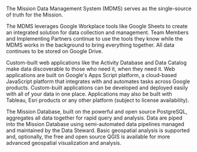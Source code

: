 The Mission Data Management System (MDMS) serves as the single-source of truth for the Mission. 

The MDMS leverages Google Workplace tools like Google Sheets to create an integrated solution for data collection and management. Team Members and Implementing Partners continue to use the tools they know while the MDMS works in the background to bring everything together. All data continues to be stored on Google Drive.

Custom-built web applications like the Activity Database and Data Catalog make data discoverable to those who need it, when they need it. Web applications are built on Google's Apps Script platform, a cloud-based JavaScript platform that integrates with and automates tasks across Google products. Custom-built applications can be developed and deployed easily with all of your data in one place. Applications may also be built with Tableau, Esri products or any other platform (subject to license availability).

The Mission Database, built on the powerful and open source PostgreSQL, aggregates all data together for rapid query and analysis. Data are piped into the Mission Database using semi-automated data pipelines managed and maintained by the Data Steward. Basic geospatial analysis is supported and, optionally, the free and open source QGIS is available for more advanced geospatial visualization and analysis.


<!-- The **Data Steward** manages and maintains the MDMS. When needed, the **Data Steward** queries the MDMS to respond to data requests from **A/CORs** and other stakeholders. 

**Implementing Partners** submit data to the MDMS according to the requirements of their *Data Management Plan (DMP)*. The **A/COR** coordinates with the **Implementing Partner** during *Activity Start Up* to develop a suitable DMP. 

**Implementing Partners** also submit data to Agency Systems, including the Development Experience Clearinghouse (DEC), Development Data Library (DDL), and Development Information System (DIS). 

The MDMS prefers using Agency Systems whenever possible and especially if required. However, Agency Systems are not designed to meet all of the requirements of a Mission. Therefore, the **Data Steward** integrates data from Agency Systems. Whenever possible, **Implementing Partners** are not required to submit data to both systems. -->